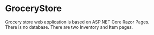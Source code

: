 # GroceryStore
Grocery store web application is based on ASP.NET Core Razor Pages. There is no database. There are two Inventory and Item pages.
